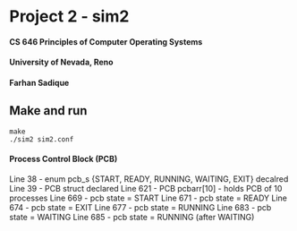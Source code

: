 # Project 2 - sim2

#### CS 646 Principles of Computer Operating Systems

#### University of Nevada, Reno

#### Farhan Sadique


## Make and run

```
make
./sim2 sim2.conf
```

#### Process Control Block (PCB)
Line 38 - enum pcb_s {START, READY, RUNNING, WAITING, EXIT} decalred
Line 39 - PCB struct declared
Line 621 - PCB pcbarr[10] - holds PCB of 10 processes
Line 669 - pcb state = START
Line 671 - pcb state = READY
Line 674 - pcb state = EXIT
Line 677 - pcb state = RUNNING
Line 683 - pcb state = WAITING
Line 685 - pcb state = RUNNING (after WAITING)

